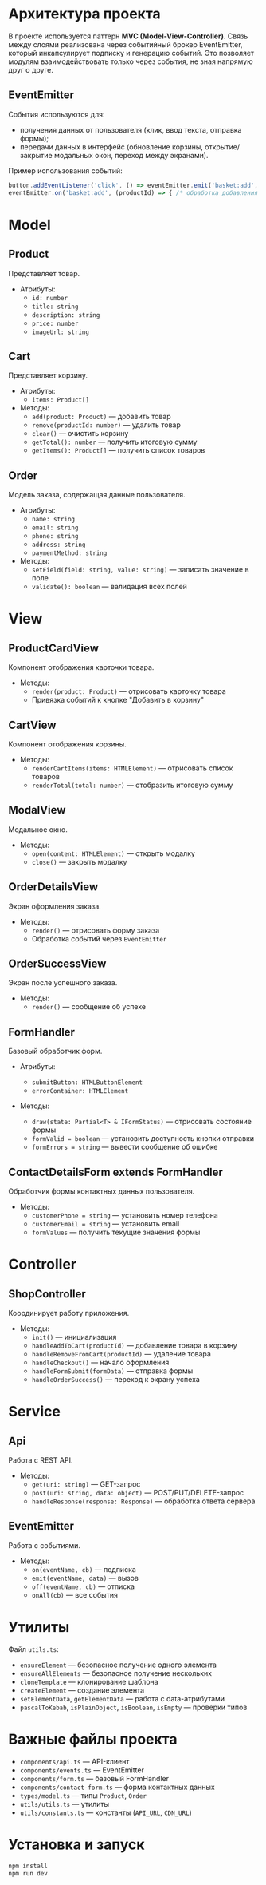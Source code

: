 # Архитектура проекта
В проекте используется паттерн **MVC (Model-View-Controller)**.
Связь между слоями реализована через событийный брокер EventEmitter, который инкапсулирует подписку и генерацию событий. Это позволяет модулям взаимодействовать только через события, не зная напрямую друг о друге.

## EventEmitter
События используются для:
* получения данных от пользователя (клик, ввод текста, отправка формы);
* передачи данных в интерфейс (обновление корзины, открытие/закрытие модальных окон, переход между экранами).

Пример использования событий:
```ts
button.addEventListener('click', () => eventEmitter.emit('basket:add', productId));
eventEmitter.on('basket:add', (productId) => { /* обработка добавления товара */ });
```

# Model
## Product
Представляет товар.
* Атрибуты:
  * `id: number`
  * `title: string`
  * `description: string`
  * `price: number`
  * `imageUrl: string`

## Cart
Представляет корзину.
* Атрибуты:
  * `items: Product[]`
* Методы:
  * `add(product: Product)` — добавить товар
  * `remove(productId: number)` — удалить товар
  * `clear()` — очистить корзину
  * `getTotal(): number` — получить итоговую сумму
  * `getItems(): Product[]` — получить список товаров

## Order
Модель заказа, содержащая данные пользователя.
* Атрибуты:
  * `name: string`
  * `email: string`
  * `phone: string`
  * `address: string`
  * `paymentMethod: string`
* Методы:
  * `setField(field: string, value: string)` — записать значение в поле
  * `validate(): boolean` — валидация всех полей

# View
## ProductCardView
Компонент отображения карточки товара.
* Методы:
  * `render(product: Product)` — отрисовать карточку товара
  * Привязка событий к кнопке "Добавить в корзину"

## CartView
Компонент отображения корзины.
* Методы:
  * `renderCartItems(items: HTMLElement)` — отрисовать список товаров
  * `renderTotal(total: number)` — отобразить итоговую сумму

## ModalView
Модальное окно.
* Методы:
  * `open(content: HTMLElement)` — открыть модалку
  * `close()` — закрыть модалку

## OrderDetailsView
Экран оформления заказа.
* Методы:
  * `render()` — отрисовать форму заказа
  * Обработка событий через `EventEmitter`

## OrderSuccessView
Экран после успешного заказа.
* Методы:
  * `render()` — сообщение об успехе

## FormHandler<T>
Базовый обработчик форм.
* Атрибуты:

  * `submitButton: HTMLButtonElement`
  * `errorContainer: HTMLElement`

* Методы:
  * `draw(state: Partial<T> & IFormStatus)` — отрисовать состояние формы
  * `formValid = boolean` — установить доступность кнопки отправки
  * `formErrors = string` — вывести сообщение об ошибке

## ContactDetailsForm extends FormHandler<IOrderForm>
Обработчик формы контактных данных пользователя.
* Методы:
  * `customerPhone = string` — установить номер телефона
  * `customerEmail = string` — установить email
  * `formValues` — получить текущие значения формы

# Controller
## ShopController
Координирует работу приложения.
* Методы:
  * `init()` — инициализация
  * `handleAddToCart(productId)` — добавление товара в корзину
  * `handleRemoveFromCart(productId)` — удаление товара
  * `handleCheckout()` — начало оформления
  * `handleFormSubmit(formData)` — отправка формы
  * `handleOrderSuccess()` — переход к экрану успеха

# Service
## Api
Работа с REST API.
* Методы:
  * `get(uri: string)` — GET-запрос
  * `post(uri: string, data: object)` — POST/PUT/DELETE-запрос
  * `handleResponse(response: Response)` — обработка ответа сервера

## EventEmitter
Работа с событиями.
* Методы:
  * `on(eventName, cb)` — подписка
  * `emit(eventName, data)` — вызов
  * `off(eventName, cb)` — отписка
  * `onAll(cb)` — все события

# Утилиты
Файл `utils.ts`:
* `ensureElement` — безопасное получение одного элемента
* `ensureAllElements` — безопасное получение нескольких
* `cloneTemplate` — клонирование шаблона
* `createElement` — создание элемента
* `setElementData`, `getElementData` — работа с data-атрибутами
* `pascalToKebab`, `isPlainObject`, `isBoolean`, `isEmpty` — проверки типов

# Важные файлы проекта
* `components/api.ts` — API-клиент
* `components/events.ts` — EventEmitter
* `components/form.ts` — базовый FormHandler
* `components/contact-form.ts` — форма контактных данных
* `types/model.ts` — типы `Product`, `Order`
* `utils/utils.ts` — утилиты
* `utils/constants.ts` — константы (`API_URL`, `CDN_URL`)

# Установка и запуск
```bash
npm install
npm run dev
```
